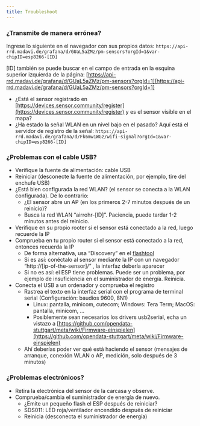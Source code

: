 ```yaml
---
title: Troubleshoot
---
```


### ¿Transmite de manera errónea?
Ingrese lo siguiente en el navegador con sus propios datos:
`https://api-rrd.madavi.de/grafana/d/GUaL5aZMz/pm-sensors?orgId=1&var-chipID=esp8266-[ID]`

[ID] también se puede buscar en el campo de entrada en la esquina superior izquierda de la página: [https://api-rrd.madavi.de/grafana/d/GUaL5aZMz/pm-sensors?orgId=1](https://api-rrd.madavi.de/grafana/d/GUaL5aZMz/pm-sensors?orgId=1)

* ¿Está el sensor registrado en [https://devices.sensor.community/register](https://devices.sensor.community/register) y es el sensor visible en el mapa?
* ¿Ha estado la señal WLAN en un nivel bajo en el pasado?
    Aquí está el servidor de registro de la señal: `https://api-rrd.madavi.de/grafana/d/Fk6mw1WGz/wifi-signal?orgId=1&var-chipID=esp8266-[ID]`

### ¿Problemas con el cable USB?
* Verifique la fuente de alimentación: cable USB 
* Reiniciar (desconecte la fuente de alimentación, por ejemplo, tire del enchufe USB)
* ¿Está bien configurada la red WLAN? (el sensor se conecta a la WLAN configurada). De lo contrario:
    * ¿El sensor abre un AP (en los primeros 2-7 minutos después de un reinicio)?
    * Busca la red WLAN “airrohr-[ID]”. Paciencia, puede tardar 1-2 minutos antes del reinicio.
* Verifique en su propio rooter si el sensor está conectado a la red, luego recuerde la IP
* Comprueba en tu propio router si el sensor está conectado a la red, entonces recuerda la IP 
    * De forma alternativa, usa “Discovery” en el [flashtool](https://github.com/opendata-stuttgart/airrohr-firmware-flasher//)
    * Si es así: conéctalo al sensor mediante la IP con un navegador “http://[ip-of-the-sensor]/” , la interfaz debería aparecer
    * Si no es así: el ESP tiene problemas. Puede ser un problema, por ejemplo de insuficiencia en el suministrador de energía. Reinicia.
* Conecta el USB a un ordenador y comprueba el registro 
    * Rastrea el texto en la interfaz serial con el programa de terminal serial (Configuración: baudios 9600, 8N1)
        * Linux: pantalla, minicom, cutecom; Windows: Tera Term; MacOS: pantalla, minicom, ...
        * Posiblemente sean necesarios los drivers usb2serial, echa un vistazo a [https://github.com/opendata-stuttgart/meta/wiki/Firmware-einspielen](https://github.com/opendata-stuttgart/meta/wiki/Firmware-einspielen)       
    * Ahí deberías poder ver qué está haciendo el sensor (mensajes de arranque, conexión WLAN o AP, medición, solo después de 3 minutos)

### ¿Problemas electrónicos?
* Retira la electrónica del sensor de la carcasa y observe.
* Comprueba/cambia el suministrador de energía de nuevo.
    * ¿Emite un pequeño flash el ESP después de reiniciar?
    * SDS011: LED roja/ventilador encendido después de reiniciar
    * Reinicia (desconecta el suministrador de energía)
